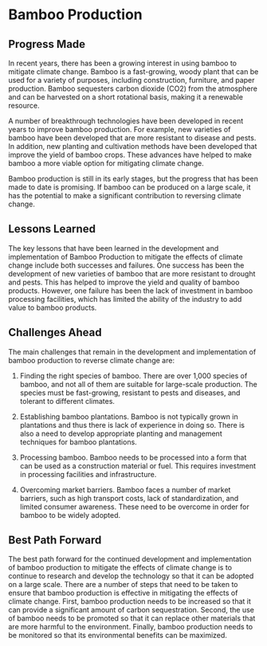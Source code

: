# Bamboo Production

## Progress Made

In recent years, there has been a growing interest in using bamboo to mitigate climate change. Bamboo is a fast-growing, woody plant that can be used for a variety of purposes, including construction, furniture, and paper production. Bamboo sequesters carbon dioxide (CO2) from the atmosphere and can be harvested on a short rotational basis, making it a renewable resource.

A number of breakthrough technologies have been developed in recent years to improve bamboo production. For example, new varieties of bamboo have been developed that are more resistant to disease and pests. In addition, new planting and cultivation methods have been developed that improve the yield of bamboo crops. These advances have helped to make bamboo a more viable option for mitigating climate change.

Bamboo production is still in its early stages, but the progress that has been made to date is promising. If bamboo can be produced on a large scale, it has the potential to make a significant contribution to reversing climate change.

## Lessons Learned

The key lessons that have been learned in the development and implementation of Bamboo Production to mitigate the effects of climate change include both successes and failures. One success has been the development of new varieties of bamboo that are more resistant to drought and pests. This has helped to improve the yield and quality of bamboo products. However, one failure has been the lack of investment in bamboo processing facilities, which has limited the ability of the industry to add value to bamboo products.

## Challenges Ahead

The main challenges that remain in the development and implementation of bamboo production to reverse climate change are:

1) Finding the right species of bamboo. There are over 1,000 species of bamboo, and not all of them are suitable for large-scale production. The species must be fast-growing, resistant to pests and diseases, and tolerant to different climates.

2) Establishing bamboo plantations. Bamboo is not typically grown in plantations and thus there is lack of experience in doing so. There is also a need to develop appropriate planting and management techniques for bamboo plantations.

3) Processing bamboo. Bamboo needs to be processed into a form that can be used as a construction material or fuel. This requires investment in processing facilities and infrastructure.

4) Overcoming market barriers. Bamboo faces a number of market barriers, such as high transport costs, lack of standardization, and limited consumer awareness. These need to be overcome in order for bamboo to be widely adopted.

## Best Path Forward

The best path forward for the continued development and implementation of bamboo production to mitigate the effects of climate change is to continue to research and develop the technology so that it can be adopted on a large scale. There are a number of steps that need to be taken to ensure that bamboo production is effective in mitigating the effects of climate change. First, bamboo production needs to be increased so that it can provide a significant amount of carbon sequestration. Second, the use of bamboo needs to be promoted so that it can replace other materials that are more harmful to the environment. Finally, bamboo production needs to be monitored so that its environmental benefits can be maximized.
